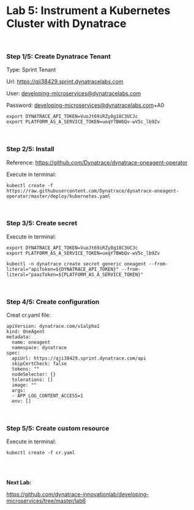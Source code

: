 # Lab 5: Instrument a Kubernetes Cluster with Dynatrace

<br>

### Step 1/5: Create Dynatrace Tenant 

Type: Sprint Tenant

Url: https://qji38429.sprint.dynatracelabs.com

User: developing-microservices@dynatracelabs.com

Password: developing-microservices@dynatracelabs.com+A0

```
export DYNATRACE_API_TOKEN=VuoJt69iRZy8g18C3UCJc
export PLATFORM_AS_A_SERVICE_TOKEN=ueqY7BWbQv-wV5c_lb9Zv
```

<br>

### Step 2/5: Install

Reference: https://github.com/Dynatrace/dynatrace-oneagent-operator

Execute in terminal:

```
kubectl create -f https://raw.githubusercontent.com/Dynatrace/dynatrace-oneagent-operator/master/deploy/kubernetes.yaml
```

<br>

### Step 3/5: Create secret

Execute in terminal:

```
export DYNATRACE_API_TOKEN=VuoJt69iRZy8g18C3UCJc
export PLATFORM_AS_A_SERVICE_TOKEN=ueqY7BWbQv-wV5c_lb9Zv

kubectl -n dynatrace create secret generic oneagent --from-literal="apiToken=${DYNATRACE_API_TOKEN}" --from-literal="paasToken=${PLATFORM_AS_A_SERVICE_TOKEN}"
```

<br>

### Step 4/5: Create configuration 

Creat cr.yaml file:

```
apiVersion: dynatrace.com/v1alpha1
kind: OneAgent
metadata:
  name: oneagent
  namespace: dynatrace
spec:
  apiUrl: https://qji38429.sprint.dynatrace.com/api
  skipCertCheck: false
  tokens: ""
  nodeSelector: {}
  tolerations: []
  image: ""
  args:
  - APP_LOG_CONTENT_ACCESS=1
  env: []
```

<br>

### Step 5/5: Create custom resource

Execute in terminal:

```
kubectl create -f cr.yaml
```

<br>
<br>

__Next Lab:__

https://github.com/dynatrace-innovationlab/developing-microservices/tree/master/lab6
